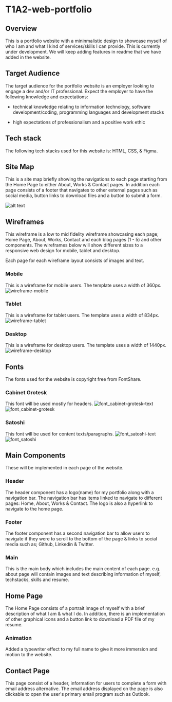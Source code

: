 # T1A2-web-portfolio

## Overview
This is a portfolio website with a mininmalistic design to showcase myself of who I am and what I kind of services/skills I can provide. This is currently under development. We will keep adding features in readme that we have added in the website.

## Target Audience
The target audience for the portfolio website is an employer looking to engage a dev and/or IT professional. Expect the employer to have the following knowledge and expectations:

* technical knowledge relating to information technology, software development/coding, programming languages and development stacks

* high expectations of professionalism and a positive work ethic

## Tech stack
The following tech stacks used for this website is: HTML, CSS, & Figma. 

## Site Map
This is a site map briefly showing the navigations to each page starting from the Home Page to either About, Works & Contact pages. In addition each page consists of a footer that navigates to other external pages such as social media, button links to download files and a button to submit a form.

![alt text](Docs/sitemap_portfolio.JPG)

## Wireframes
This wireframe is a low to mid fidelity wireframe showcasing each page; Home Page, About, Works, Contact and each blog pages (1 - 5) and other components. The wireframes below will show different sizes to a responsive web design for mobile, tablet and desktop.

Each page for each wireframe layout consists of images and text.

### Mobile
This is a wireframe for mobile users. The template uses a width of 360px.
![wireframe-mobile](Docs/wireframe_portfolio_mobile.JPG)

### Tablet
This is a wireframe for tablet users. The template uses a width of 834px.
![wireframe-tablet](Docs/wireframe_portfolio_tablet.JPG)

### Desktop
This is a wireframe for desktop users. The template uses a width of 1440px.
![wireframe-desktop](Docs/wireframe_portfolio_desktop.JPG)

## Fonts
The fonts used for the website is copyright free from FontShare.

### Cabinet Grotesk
This font will be used mostly for headers.
![font_cabinet-grotesk-text](Docs/font_cabinet-grotesk-text.JPG)
![font_cabinet-grotesk](Docs/font_cabinet-grotesk.JPG)

### Satoshi
This font will be used for content texts/paragraphs.
![font_satoshi-text](Docs/font_satoshi-text.JPG)
![font_satoshi](Docs/font_satoshi.JPG)

## Main Components
These will be implemented in each page of the website.

### Header
The header component has a logo(name) for my portfolio along with a navigation bar. The navigation bar has items linked to navigate to different pages: Home, About, Works & Contact. The logo is also a hyperlink to navigate to the home page.

### Footer
The footer component has a second navigation bar to allow users to navigate if they were to scroll to the bottom of the page & links to social media such as; Github, Linkedin & Twitter.

### Main
This is the main body which includes the main content of each page.
e.g. about page will contain images and text describing information of myself, techstacks, skills and resume.

## Home Page
The Home Page consists of a portrait image of myself with a brief description of what I am & what I do. In addition, there is an implementation of other graphical icons and a button link to download a PDF file of my resume.

### Animation
Added a typewriter effect to my full name to give it more immersion and motion to the website.

## Contact Page
This page consist of a header, information for users to complete a form with email address alternative. The email address displayed on the page is also clickable to open the user's primary email program such as Outlook.